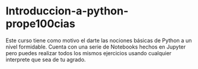 # Introduccion-a-python-prope100cias

Este curso tiene como motivo el darte las nociones básicas de Python a un nivel formidable. 
Cuenta con una serie de Notebooks hechos en Jupyter pero puedes realizar todos los mismos ejercicios usando cualquier interprete que sea de tu agrado. 

